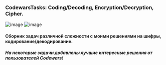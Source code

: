 ### CodewarsTasks: Coding/Decoding, Encryption/Decryption, Cipher.

![image](https://github.com/AndreyIljasovJDCP-1/CodewarsTasks/assets/109555411/712c1560-793f-42c6-a512-f94d19da0871)
![image](https://github.com/AndreyIljasovJDCP-1/Encrypt/assets/109555411/173f704b-eddc-41eb-8e9a-7651bea9c5ff)


#### Сборник задач различной сложности с моими решениями на шифры, кодирование/декодирование.
##### На некоторые задачи добавлены лучшие интересные решения от пользователей Codewars! 

